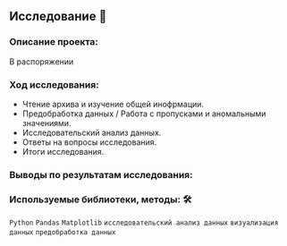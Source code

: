 ## Исследование 📝

### Описание проекта:
В распоряжении 

### Ход исследования:
- Чтение архива и изучение общей инофрмации.
- Предобработка данных / Работа с пропусками и аномальными значениями.
- Исследовательский анализ данных.
- Ответы на вопросы исследования. 
- Итоги исследования.

### Выводы по результатам исследования:


### Используемые библиотеки, методы: 🛠️
`Python` `Pandas` `Matplotlib` `исследовательский анализ данных` `визуализация данных` `предобработка данных`

